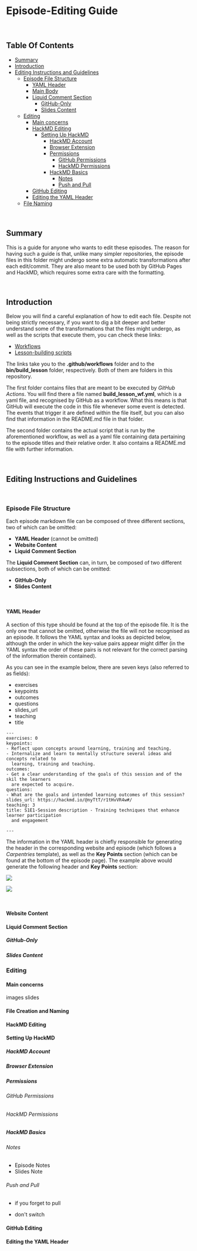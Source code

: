 # Episode-Editing Guide

<br/>

## Table Of Contents

- [Summary](#Summary)
- [Introduction](#Introduction)
- [Editing Instructions and Guidelines](#Editing-Instructions-and-Guidelines)
  - [Episode File Structure](#Episode-File-Structure)
    - [YAML Header](#YAML-Header)
    - [Main Body](#Main-Body)
    - [Liquid Comment Section](#Liquid-Comment-Section)
      - [GitHub-Only](#GitHub-Only)
      - [Slides Content](#Slides-Content)
  - [Editing](#Editing)
    - [Main concerns](#Main-concerns)
    - [HackMD Editing](#HackMD-Editing)
      - [Setting Up HackMD](#Setting-Up-HackMD)
        - [HackMD Account](#HackMD-Account)
        - [Browser Extension](#Browser-Extension)
        - [Permissions](#Permissions)
          - [GitHub Permissions](#GitHub-Permissions)
          - [HackMD Permissions](#HackMD-Permissions)
        - [HackMD Basics](#HackMD-Basics)
          - [Notes](#Notes)
          - [Push and Pull](#Push-and-Pull)
    - [GitHub Editing](#GitHub-Editing)
    - [Editing the YAML Header](#Editing-the-YAML-Header)
  - [File Naming](#File-Naming)
  
<br/>

## Summary

This is a guide for anyone who wants to edit these episodes. The reason for having such a guide is that, unlike many simpler repositories, the episode files in this folder might undergo some extra automatic transformations after each edit/commit. They are also meant to be used both by GitHub Pages and HackMD, which requires some extra care with the formatting.

<br/>

## Introduction

Below you will find a careful explanation of how to edit each file. Despite not being strictly necessary, if you want to dig a bit deeper and better understand some of the transformations that the files might undergo, as well as the scripts that execute them, you can check these links:

- [Workflows](../.github/workflows)
- [Lesson-building scripts](../bin/build_lesson)


The links take you to the **.github/workflows** folder and to the  **bin/build_lesson** folder, respectively. Both of them are folders in this repository.

The first folder contains files that are meant to be executed by _GitHub Actions_. You will find there a file named **build_lesson_wf.yml**, which is a yaml file, and recognised by GitHub as a workflow. What this means is that GitHub will execute the code in this file whenever some event is detected. The events that trigger it are defined within the file itself, but you can also find that information in the README.md file in that folder.

The second folder contains the actual script that is run by the aforementioned workflow, as well as a yaml file containing data pertaining to the episode titles and their relative order. It also contains a README.md file with further information.

<br/>

## Editing Instructions and Guidelines

<br/>

### Episode File Structure

Each episode markdown file can be composed of three different sections, two of which can be omitted:

- **YAML Header** (cannot be omitted) 
- **Website Content**
- **Liquid Comment Section**

The **Liquid Comment Section** can, in turn, be composed of two different subsections, both of which can be omitted:

- **GitHub-Only**
- **Slides Content**

<br/>

#### YAML Header

A section of this type should be found at the top of the episode file. It is the only one that cannot be omitted, otherwise the file will not be recognised as an episode. It follows the YAML syntax and looks as depicted below, although the order in which the key-value pairs appear might differ (in the YAML syntax the order of these pairs is not relevant for the correct parsing of the information therein contained).

As you can see in the example below, there are seven keys (also referred to as fields):

- exercises
- keypoints
- outcomes
- questions
- slides_url
- teaching
- title

~~~
---
exercises: 0
keypoints:
- Reflect upon concepts around learning, training and teaching.
- Internalize and learn to mentally structure several ideas and concepts related to
  learning, training and teaching.
outcomes:
- Get a clear understanding of the goals of this session and of the skil the learners
  are expected to acquire.
questions:
- What are the goals and intended learning outcomes of this session?
slides_url: https://hackmd.io/@nyTtT/r1tHvVR4w#/
teaching: 3
title: S1E1-Session description - Training techniques that enhance learner participation
  and engagement

---
~~~

The information in the YAML header is chiefly responsible for generating the header in the corresponding website and episode (which follows a _Carpentries_ template), as well as the **Key Points** section (which can be found at the bottom of the episode page). The example above would generate the following header and **Key Points** section:

![](editing_figs/YAML_Header)

![](editing_figs/Key_Points)

<br/>

#### Website Content

#### Liquid Comment Section

##### GitHub-Only

##### Slides Content

### Editing

#### Main concerns

images
slides

#### File Creation and Naming

#### HackMD Editing

#### Setting Up HackMD

##### HackMD Account

##### Browser Extension

##### Permissions

###### GitHub Permissions

###### HackMD Permissions



##### HackMD Basics

###### Notes

- Episode Notes
- Slides Note

###### Push and Pull

- if you forget to pull

- don't switch

#### GitHub Editing

#### Editing the YAML Header

